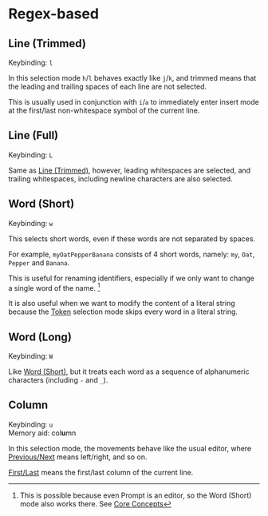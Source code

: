 # Regex-based

## Line (Trimmed)

Keybinding: `l`

In this selection mode `h`/`l` behaves exactly like `j`/`k`, and trimmed means
that the leading and trailing spaces of each line are not selected.

This is usually used in conjunction with `i`/`a` to immediately enter insert mode at the first/last non-whitespace symbol of the current line.

## Line (Full)

Keybinding: `L`

Same as [Line (Trimmed)](#line-trimmed), however, leading whitespaces are selected, and trailing whitespaces, including newline characters are also selected.

## Word (Short)

Keybinding: `w`

This selects short words, even if these words are not separated by spaces.

For example, `myOatPepperBanana` consists of 4 short words, namely: `my`, `Oat`, `Pepper` and `Banana`.

This is useful for renaming identifiers, especially if we only want to change a single word of the name. [^1]

It is also useful when we want to modify the content of a literal string because the [Token](./syntax-tree-based.md#token) selection mode skips every word in a literal string.

## Word (Long)

Keybinding: `W`

Like [Word (Short)](#word-short), but it treats each word as a sequence of alphanumeric characters (including `-` and `_`).

[^1]: This is possible because even Prompt is an editor, so the Word (Short) mode also works there. See [Core Concepts](../../core-concepts.md#2-every-component-is-a-buffereditor)

## Column

Keybinding: `u`  
Memory aid: col**u**mn

In this selection mode, the movements behave like the usual editor, where [Previous/Next](./../core-movements.md#previousnext) means left/right, and so on.

[First/Last](./../core-movements.md#firstlast) means the first/last column of the current line.
